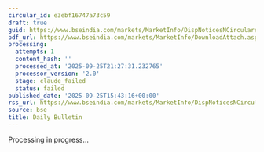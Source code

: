 ```yaml
---
circular_id: e3ebf16747a73c59
draft: true
guid: https://www.bseindia.com/markets/MarketInfo/DispNoticesNCirculars.aspx?Noticeid={636B700A-701E-4386-AA13-14B947D0AB8D}&noticeno=20250925-64&dt=09/25/2025&icount=64&totcount=65&flag=0
pdf_url: https://www.bseindia.com/markets/MarketInfo/DownloadAttach.aspx?id=20250925-64&attachedId=ef3af8bf-2df2-42f1-907c-a4769f193efa
processing:
  attempts: 1
  content_hash: ''
  processed_at: '2025-09-25T21:27:31.232765'
  processor_version: '2.0'
  stage: claude_failed
  status: failed
published_date: '2025-09-25T15:43:16+00:00'
rss_url: https://www.bseindia.com/markets/MarketInfo/DispNoticesNCirculars.aspx?Noticeid={636B700A-701E-4386-AA13-14B947D0AB8D}&noticeno=20250925-64&dt=09/25/2025&icount=64&totcount=65&flag=0
source: bse
title: Daily Bulletin
---
```


Processing in progress...